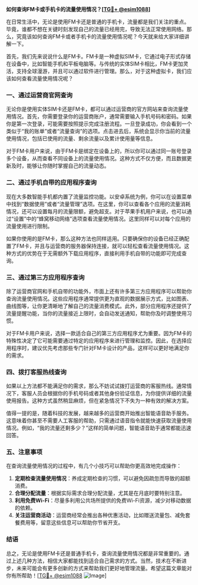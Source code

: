 **如何查询FM卡或手机卡的流量使用情况？[[TG💪+ @esim1088](https://t.me/s/esim1088)]**

在日常生活中，无论是使用FM卡还是普通的手机卡，流量都是我们关注的重点。毕竟，谁都不想在关键时刻发现自己的流量已经用完，导致无法正常使用网络。那么，究竟该如何查询FM卡或者手机卡的流量使用情况呢？今天就来给大家详细讲解一下。

首先，我们先来说说什么是FM卡。FM卡是一种虚拟SIM卡，它通过电子形式存储在设备中，比如智能手机和平板电脑等。与传统的实体SIM卡相比，FM卡更加灵活，支持全球漫游，并且可以通过软件进行管理。那么，对于这种虚拟卡，我们应该如何查看流量使用情况呢？

### **一、通过运营商官网查询**

无论你是使用实体SIM卡还是FM卡，都可以通过运营商的官方网站来查询流量使用情况。首先，你需要登录你的运营商账户，通常需要输入手机号码和密码。如果你是第一次登录，可能需要按照提示完成注册流程。一旦登录成功，你会看到一个类似于“我的账单”或者“流量查询”的选项。点击进去后，系统会显示你当前的流量使用情况，包括已使用的流量、剩余流量以及累计使用量等信息。

对于FM卡用户来说，由于FM卡是绑定在设备上的，所以你可以通过同一账号登录多个设备，从而查看不同设备上的流量使用情况。这种方式不仅方便，而且数据更新及时，能够让你随时掌握自己的流量动态。

### **二、通过手机自带的应用程序查询**

现在大多数智能手机都内置了流量监控功能。以安卓系统为例，你可以在设置菜单中找到“数据使用”或者“流量管理”选项。在这里，你可以查看各个应用的流量消耗情况，还可以设置每月的流量限额，避免超支。对于苹果手机用户来说，也可以通过“设置”中的“蜂窝移动网络”选项查看流量使用情况。这里同样可以对每个应用的流量使用进行限制。

如果你使用的是FM卡，那么这种方法也同样适用。只要确保你的设备已经正确配置了FM卡，并且与运营商的服务器保持连接，就可以轻松查看流量使用情况。这种方式的优势在于无需额外下载应用程序，直接利用手机自带的功能即可完成查询。

### **三、通过第三方应用程序查询**

除了运营商官网和手机自带的功能外，市面上还有许多第三方应用程序可以帮助你查询流量使用情况。这些应用程序通常提供更为直观的数据展示方式，比如图表、曲线图等，让你更清晰地了解自己的流量消费模式。此外，部分应用程序还提供了流量提醒功能，当你的流量接近上限时，会自动发送通知，帮助你及时调整使用习惯。

对于FM卡用户来说，选择一款适合自己的第三方应用程序尤为重要。因为FM卡的特殊性决定了它可能需要通过特定的应用程序来进行管理和监控。因此，在选择应用程序时，建议优先考虑那些专门针对FM卡设计的产品，这样可以更好地满足你的需求。

### **四、拨打客服热线查询**

如果以上方法都不能满足你的需求，那么不妨试试拨打运营商的客服热线。通常情况下，客服人员会根据你的手机号码或者其他身份验证信息，为你提供详细的流量使用报告。这种方式虽然稍显麻烦，但在紧急情况下不失为一种有效的解决方案。

值得一提的是，随着科技的发展，越来越多的运营商开始推出智能语音助手服务。这意味着你甚至不需要人工客服的帮助，只需通过语音指令就能快速获取流量使用情况。例如，“我的流量还剩多少？”这样的简单问题，智能语音助手通常都能迅速回答。

### **五、注意事项**

在查询流量使用情况的过程中，有几个小技巧可以帮助你更高效地完成操作：

1. **定期检查流量使用情况**：养成定期检查的习惯，可以避免因疏忽而导致的超额消费。
2. **合理分配流量**：根据实际需求合理分配流量，尤其是在月底时要特别注意。
3. **利用免费Wi-Fi**：尽量多利用公共场所提供的免费Wi-Fi资源，减少对移动数据的依赖。
4. **关注运营商活动**：运营商经常会推出各种优惠活动，比如赠送流量包、减免套餐费用等，留意这些信息可以帮助你节省开支。

### **结语**

总之，无论是使用FM卡还是普通手机卡，查询流量使用情况都是非常重要的。通过上述几种方法，相信大家都能找到适合自己需求的方式。当然，技术在不断进步，未来可能会有更多创新的方式来帮助我们更好地管理流量。希望这篇文章能对你有所帮助！[[TG💪+ @esim1088](https://t.me/s/esim1088) ![Image](https://i.postimg.cc/4NQfJmqS/Snipaste-2025-05-13-00-14-12.png)]